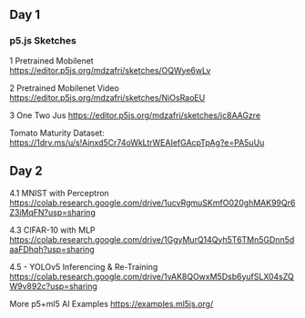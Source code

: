 ## Day 1
### p5.js Sketches
1 Pretrained Mobilenet
https://editor.p5js.org/mdzafri/sketches/OQWye6wLv

2 Pretrained Mobilenet Video
https://editor.p5js.org/mdzafri/sketches/NiOsRaoEU

3 One Two Jus
https://editor.p5js.org/mdzafri/sketches/jc8AAGzre

Tomato Maturity Dataset:
https://1drv.ms/u/s!Ajnxd5Cr74oWkLtrWEAIefGAcpTpAg?e=PA5uUu

## Day 2
4.1 MNIST with Perceptron
https://colab.research.google.com/drive/1ucvRgmuSKmfO020ghMAK99Qr6Z3jMqFN?usp=sharing

4.3 CIFAR-10 with MLP
https://colab.research.google.com/drive/1GgyMurQ14Qyh5T6TMn5GDnn5daaFDhqh?usp=sharing

4.5 - YOLOv5 Inferencing & Re-Training
https://colab.research.google.com/drive/1vAK8QOwxM5Dsb6yufSLX04sZQW9v892c?usp=sharing

More p5+ml5 AI Examples
https://examples.ml5js.org/
